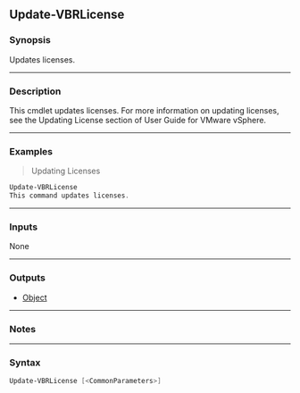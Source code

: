 Update-VBRLicense
-----------------

### Synopsis
Updates licenses.

---

### Description

This cmdlet updates licenses.
For more information on updating licenses, see the Updating License section of User Guide for VMware vSphere.

---

### Examples
> Updating Licenses

```PowerShell
Update-VBRLicense
This command updates licenses.
```

---

### Inputs
None

---

### Outputs
* [Object](https://learn.microsoft.com/en-us/dotnet/api/System.Object)

---

### Notes

---

### Syntax
```PowerShell
Update-VBRLicense [<CommonParameters>]
```
